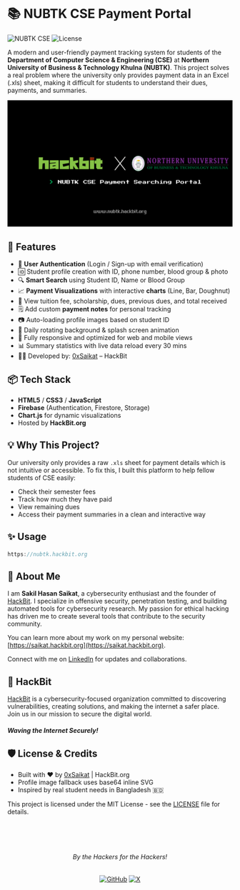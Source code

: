 # 📚 NUBTK CSE Payment Portal
![NUBTK CSE](https://img.shields.io/badge/NUBTK--CSE-Payment--Portal-blue) ![License](https://img.shields.io/github/license/0xSaikat/NUBTK-semester-fee)

A modern and user-friendly payment tracking system for students of the **Department of Computer Science & Engineering (CSE)** at **Northern University of Business & Technology Khulna (NUBTK)**. This project solves a real problem where the university only provides payment data in an Excel (.xls) sheet, making it difficult for students to understand their dues, payments, and summaries.

![logo](social.png)

## 🚀 Features

- 🔐 **User Authentication** (Login / Sign-up with email verification)
- 🆔 Student profile creation with ID, phone number, blood group & photo
- 🔍 **Smart Search** using Student ID, Name or Blood Group
- 📈 **Payment Visualizations** with interactive **charts** (Line, Bar, Doughnut)
- 🧾 View tuition fee, scholarship, dues, previous dues, and total received
- 🗒️ Add custom **payment notes** for personal tracking
- 📷 Auto-loading profile images based on student ID
- 🌄 Daily rotating background & splash screen animation
- 📱 Fully responsive and optimized for web and mobile views
- 📊 Summary statistics with live data reload every 30 mins
- 👨‍💻 Developed by: [0xSaikat](https://www.linkedin.com/in/0xsaikat) – HackBit

## 📦 Tech Stack

- **HTML5** / **CSS3** / **JavaScript**
- **Firebase** (Authentication, Firestore, Storage)
- **Chart.js** for dynamic visualizations
- Hosted by **HackBit.org**

## 💡 Why This Project?

Our university only provides a raw `.xls` sheet for payment details which is not intuitive or accessible. To fix this, I built this platform to help fellow students of CSE easily:

- Check their semester fees
- Track how much they have paid
- View remaining dues
- Access their payment summaries in a clean and interactive way

## ✨ Usage

```js
https://nubtk.hackbit.org
```
## 📍 About Me

I am **Sakil Hasan Saikat**, a cybersecurity enthusiast and the founder of [HackBit](https://hackbit.org). I specialize in offensive security, penetration testing, and building automated tools for cybersecurity research. My passion for ethical hacking has driven me to create several tools that contribute to the security community.

You can learn more about my work on my personal website: [https://saikat.hackbit.org](https://saikat.hackbit.org).

Connect with me on [LinkedIn](https://www.linkedin.com/in/0xsaikat/) for updates and collaborations.


## 💚 HackBit

[HackBit](https://hackbit.org) is a cybersecurity-focused organization committed to discovering vulnerabilities, creating solutions, and making the internet a safer place. Join us in our mission to secure the digital world.

##### Waving the Internet Securely!

## 🛡️ License & Credits
- Built with ❤️ by [0xSaikat](https://www.linkedin.com/in/0xsaikat) | HackBit.org
- Profile image fallback uses base64 inline SVG
- Inspired by real student needs in Bangladesh 🇧🇩

This project is licensed under the MIT License - see the [LICENSE](LICENSE) file for details.

<br>
<br>
<br>

<h6 align="center">By the Hackers for the Hackers!</h6>

<div align="center">
  <a href="https://github.com/0xSaikat"><img src="https://img.icons8.com/material-outlined/20/808080/github.png" alt="GitHub"></a>
  <a href="https://twitter.com/0xSaikat"><img src="https://img.icons8.com/material-outlined/20/808080/twitter.png" alt="X"></a>
</div>

